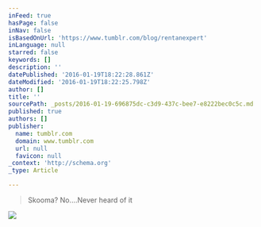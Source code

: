 ```yaml
---
inFeed: true
hasPage: false
inNav: false
isBasedOnUrl: 'https://www.tumblr.com/blog/rentanexpert'
inLanguage: null
starred: false
keywords: []
description: ''
datePublished: '2016-01-19T18:22:28.861Z'
dateModified: '2016-01-19T18:22:25.798Z'
author: []
title: ''
sourcePath: _posts/2016-01-19-696875dc-c3d9-437c-bee7-e8222bec0c5c.md
published: true
authors: []
publisher:
  name: tumblr.com
  domain: www.tumblr.com
  url: null
  favicon: null
_context: 'http://schema.org'
_type: Article

---
```

> Skooma? No....Never heard of it

![](https://s3-us-west-2.amazonaws.com/the-grid-img/p/87c3aeeb9fd62640f93ce59f2535cd207fcfb371.gif)